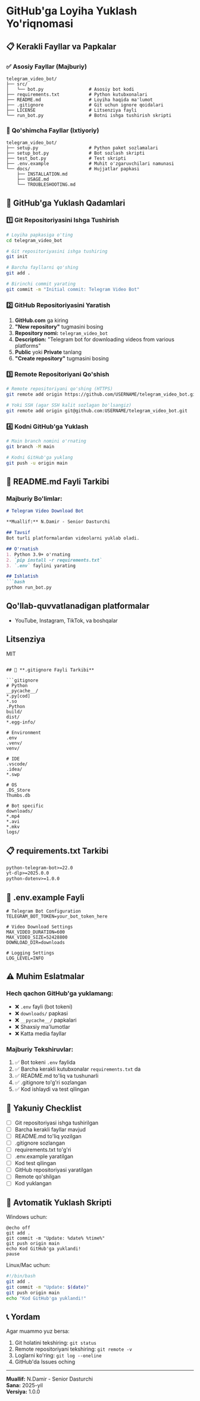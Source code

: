# GitHub'ga Loyiha Yuklash Yo'riqnomasi

## 📋 **Kerakli Fayllar va Papkalar**

### ✅ **Asosiy Fayllar (Majburiy)**
```
telegram_video_bot/
├── src/
│   └── bot.py                 # Asosiy bot kodi
├── requirements.txt           # Python kutubxonalari
├── README.md                  # Loyiha haqida ma'lumot
├── .gitignore                 # Git uchun ignore qoidalari
├── LICENSE                    # Litsenziya fayli
└── run_bot.py                 # Botni ishga tushirish skripti
```

### 📁 **Qo'shimcha Fayllar (Ixtiyoriy)**
```
telegram_video_bot/
├── setup.py                   # Python paket sozlamalari
├── setup_bot.py               # Bot sozlash skripti
├── test_bot.py                # Test skripti
├── .env.example               # Muhit o'zgaruvchilari namunasi
└── docs/                      # Hujjatlar papkasi
    ├── INSTALLATION.md
    ├── USAGE.md
    └── TROUBLESHOOTING.md
```

## 🚀 **GitHub'ga Yuklash Qadamlari**

### 1️⃣ **Git Repositoriyasini Ishga Tushirish**
```bash
# Loyiha papkasiga o'ting
cd telegram_video_bot

# Git repositoriyasini ishga tushiring
git init

# Barcha fayllarni qo'shing
git add .

# Birinchi commit yarating
git commit -m "Initial commit: Telegram Video Bot"
```

### 2️⃣ **GitHub Repositoriyasini Yaratish**
1. **GitHub.com** ga kiring
2. **"New repository"** tugmasini bosing
3. **Repository nomi:** `telegram_video_bot`
4. **Description:** "Telegram bot for downloading videos from various platforms"
5. **Public** yoki **Private** tanlang
6. **"Create repository"** tugmasini bosing

### 3️⃣ **Remote Repositoriyani Qo'shish**
```bash
# Remote repositoriyani qo'shing (HTTPS)
git remote add origin https://github.com/USERNAME/telegram_video_bot.git

# Yoki SSH (agar SSH kalit sozlagan bo'lsangiz)
git remote add origin git@github.com:USERNAME/telegram_video_bot.git
```

### 4️⃣ **Kodni GitHub'ga Yuklash**
```bash
# Main branch nomini o'rnating
git branch -M main

# Kodni GitHub'ga yuklang
git push -u origin main
```

## 📝 **README.md Fayli Tarkibi**

### **Majburiy Bo'limlar:**
```markdown
# Telegram Video Download Bot

**Muallif:** N.Damir - Senior Dasturchi

## Tavsif
Bot turli platformalardan videolarni yuklab oladi.

## O'rnatish
1. Python 3.9+ o'rnating
2. `pip install -r requirements.txt`
3. `.env` faylini yarating

## Ishlatish
```bash
python run_bot.py
```

## Qo'llab-quvvatlanadigan platformalar
- YouTube, Instagram, TikTok, va boshqalar

## Litsenziya
MIT
```

## 🔧 **.gitignore Fayli Tarkibi**

```gitignore
# Python
__pycache__/
*.py[cod]
*.so
.Python
build/
dist/
*.egg-info/

# Environment
.env
.venv/
venv/

# IDE
.vscode/
.idea/
*.swp

# OS
.DS_Store
Thumbs.db

# Bot specific
downloads/
*.mp4
*.avi
*.mkv
logs/
```

## 📋 **requirements.txt Tarkibi**

```txt
python-telegram-bot>=22.0
yt-dlp>=2025.0.0
python-dotenv>=1.0.0
```

## 🔐 **.env.example Fayli**

```env
# Telegram Bot Configuration
TELEGRAM_BOT_TOKEN=your_bot_token_here

# Video Download Settings
MAX_VIDEO_DURATION=600
MAX_VIDEO_SIZE=52428800
DOWNLOAD_DIR=downloads

# Logging Settings
LOG_LEVEL=INFO
```

## ⚠️ **Muhim Eslatmalar**

### **Hech qachon GitHub'ga yuklamang:**
- ❌ `.env` fayli (bot tokeni)
- ❌ `downloads/` papkasi
- ❌ `__pycache__/` papkalari
- ❌ Shaxsiy ma'lumotlar
- ❌ Katta media fayllar

### **Majburiy Tekshiruvlar:**
1. ✅ Bot tokeni `.env` faylida
2. ✅ Barcha kerakli kutubxonalar `requirements.txt` da
3. ✅ README.md to'liq va tushunarli
4. ✅ .gitignore to'g'ri sozlangan
5. ✅ Kod ishlaydi va test qilingan

## 🎯 **Yakuniy Checklist**

- [ ] Git repositoriyasi ishga tushirilgan
- [ ] Barcha kerakli fayllar mavjud
- [ ] README.md to'liq yozilgan
- [ ] .gitignore sozlangan
- [ ] requirements.txt to'g'ri
- [ ] .env.example yaratilgan
- [ ] Kod test qilingan
- [ ] GitHub repositoriyasi yaratilgan
- [ ] Remote qo'shilgan
- [ ] Kod yuklangan

## 🚀 **Avtomatik Yuklash Skripti**

Windows uchun:
```batch
@echo off
git add .
git commit -m "Update: %date% %time%"
git push origin main
echo Kod GitHub'ga yuklandi!
pause
```

Linux/Mac uchun:
```bash
#!/bin/bash
git add .
git commit -m "Update: $(date)"
git push origin main
echo "Kod GitHub'ga yuklandi!"
```

## 📞 **Yordam**

Agar muammo yuz bersa:
1. Git holatini tekshiring: `git status`
2. Remote repositoriyani tekshiring: `git remote -v`
3. Loglarni ko'ring: `git log --oneline`
4. GitHub'da Issues oching

---
**Muallif:** N.Damir - Senior Dasturchi  
**Sana:** 2025-yil  
**Versiya:** 1.0.0
